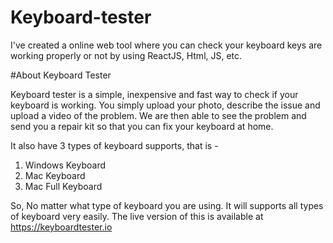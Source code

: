 # Keyboard-tester
I've created a online web tool where you can check your keyboard keys are working properly or not by using ReactJS, Html, JS, etc.

#About Keyboard Tester

Keyboard tester is a simple, inexpensive and fast way to check if your keyboard is working. You simply upload your photo, describe the issue and upload a video of the problem. 
We are then able to see the problem and send you a repair kit so that you can fix your keyboard at home.

It also have 3 types of keyboard supports, that is -

1. Windows Keyboard
2. Mac Keyboard
3. Mac Full Keyboard

So, No matter what type of keyboard you are using. It will supports all types of keyboard very easily. 
The live version of this is available at https://keyboardtester.io
